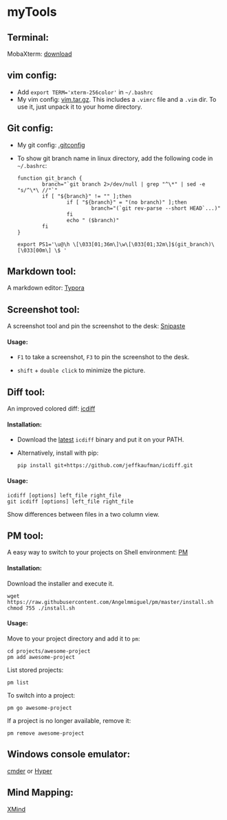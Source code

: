 # myTools



## Terminal:

MobaXterm: [download](https://mobaxterm.mobatek.net/download.html)



## vim config:

- Add `export TERM='xterm-256color'` in `~/.bashrc`
- My vim config: [vim.tar.gz](vim.tar.gz). This includes a `.vimrc` file and a `.vim` dir. To use it, just unpack it to your home directory.



## Git config:

- My git config: [.gitconfig](.gitconfig)

- To show git branch name in linux directory, add the following code in `~/.bashrc`:

  ```shell
  function git_branch {
          branch="`git branch 2>/dev/null | grep "^\*" | sed -e "s/^\*\ //"`"
          if [ "${branch}" != "" ];then
                  if [ "${branch}" = "(no branch)" ];then
                          branch="(`git rev-parse --short HEAD`...)"
                  fi
                  echo " ($branch)"
          fi
  }
  
  export PS1='\u@\h \[\033[01;36m\]\w\[\033[01;32m\]$(git_branch)\[\033[00m\] \$ '
  ```



## Markdown tool:

A markdown editor: [Typora](https://www.typora.io/)



## Screenshot tool:

A screenshot tool and pin the screenshot to the desk: [Snipaste](https://zh.snipaste.com/)

#### Usage:

- `F1` to take a screenshot, `F3` to pin the screenshot to the desk.

- `shift` + `double click` to minimize the picture.



## Diff tool:

An improved colored diff: [icdiff](https://github.com/jeffkaufman/icdiff)

#### Installation: 

- Download the [latest](https://github.com/jeffkaufman/icdiff/releases) `icdiff` binary and put it on your PATH.

- Alternatively, install with pip:

  ```shell
  pip install git+https://github.com/jeffkaufman/icdiff.git
  ```

#### Usage:

````shell
icdiff [options] left_file right_file
git icdiff [options] left_file right_file
````

Show differences between files in a two column view.



## PM tool:

A easy way to switch to your projects on Shell environment: [PM](https://github.com/Angelmmiguel/pm)

#### Installation:

Download the installer and execute it.

```shell
wget https://raw.githubusercontent.com/Angelmmiguel/pm/master/install.sh
chmod 755 ./install.sh
```

#### Usage:

Move to your project directory and add it to `pm`:

```shell
cd projects/awesome-project
pm add awesome-project
```

List stored projects:

```shell
pm list
```

To switch into a project:

```shell
pm go awesome-project
```

If a project is no longer available, remove it:

```shell
pm remove awesome-project
```



## Windows console emulator:

[cmder](http://cmder.net/) or [Hyper](https://hyper.is/)



## Mind Mapping:

[XMind](https://www.xmind.cn/)

